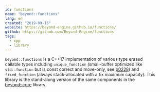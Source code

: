 ```yaml
---
id: functions
name: "beyond::functions"
lang: en
created: "2019-09-15"
website: https://beyond-engine.github.io/functions/
github: https://github.com/Beyond-Engine/functions
tags:
  - cpp
  - library
---
```


`beyond::functions` is a C++17 implementation of various type erased callable types
including `unique_function` (small-buffer optimized like `std::function` but is const correct and move-only, see [p0228](http://wg21.link/p0228))
and `fixed_function` (always stack-allocated with a fix maximum capacity).
This library is the stand-along version of the same components in the [beyond::core](https://github.com/Beyond-Engine/Core) library.
